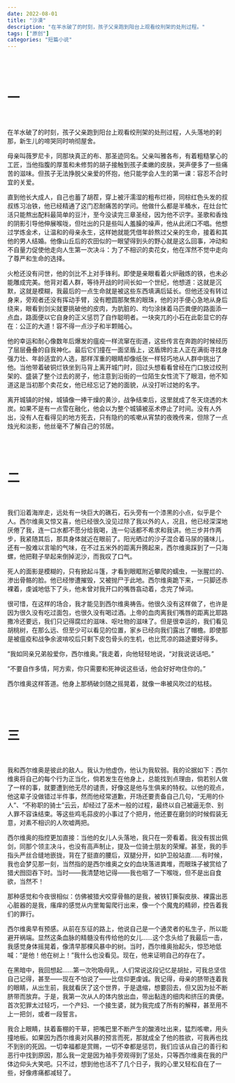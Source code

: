 ```yaml
---
date: 2022-08-01
title: "沙漠"
description: "在羊水破了的时刻，孩子父亲跑到阳台上观看绞刑架的处刑过程。"
tags: ["原创"]
categories: "短篇小说"
---
```


<br/><br/>

# 一

<br/>

在羊水破了的时刻，孩子父亲跑到阳台上观看绞刑架的处刑过程，人头落地的刹那，新生儿的啼哭同时响彻屋舍。

母亲叫薇罗尼卡，同那块真正的布、那圣迹同名。父亲叫雅各布，有着粗糙掌心的工匠，当他指腹的厚茧和未修剪的胡子接触到孩子柔嫩的皮肤，哭声便多了一些痛苦的滋味。但孩子无法挣脱父亲爱的怀抱，他只能学会人生的第一课：容忍不合时宜的关爱。

直到他长大成人，自己也蓄了胡茬，穿上被汗濡湿的粗布烂褂，同棕红色头发的叔叔练习冶铁，他已经精通了这门忍耐痛苦的学问。他做什么都是半桶水，在灶台忙活只能熬出配料最简单的豆汁，至今没读完三章圣经，因为他不识字。圣歌和香烛的阴影引导他伸展喉咙，但吐出的只是些叫人羞臊的噪声，他从此闭口不唱。他想过学炼金术，让温和的母亲永生，这样她就能凭借年龄熬过父亲的生命，接着和其他的男人结婚。他像山丘后的农田似的一眼望得到头的野心就是这么回事，冲动和不自量力促使他走向人生第一次决斗：为了不相识的卖花女，他在浑然不觉中走向了尊严和生命的选择。

火枪还没有问世，他的剑比不上对手锋利。即使是亲眼看着火炉融炼的铁，也未必能雕成完美。他背对着人群，等待开战的时间长如一个世纪，他想道：这就是沉默，这就是模糊，我最后的一点生命就是被这些东西填满后延长。但他还没有转过身来，旁观者还没有挥动手臂，没有瞪圆那聚焦的眼珠，他的对手便心急地从身后绕来，眼看到剑尖就要挑破他的皮肉，为肮脏的、均匀涂抹着马匹粪便的路面添一点血，路面便以它自身的正义惩罚了自作聪明者。一块突兀的小石在此彰显它的存在：公正的大道！容不得一点沙子和半颗贼心。

他的幸运和耐心像数年后爆发的瘟疫一样流窜在街道，这些传言在奔跑的时候经历了层层叠叠的自我神化。最后它们撞在一面坚盾上，这盾牌的主人正在满街寻找身强力壮、年龄适宜的人选，那样浑重的眼睛却像纸张一样轻巧地从人群中挑出了他。当他带着破铜烂铁坐到马背上离开城门时，回过头想看看曾经在门口放过绞刑架的、盛装了整个过去的房子，他注意到沿街的一位陌生女性流下了眼泪，他不知道这是当初那个卖花女，他已经忘记了她的面貌，从没打听过她的名字。

离开城镇的时候，城镇像一捧干燥的黄沙，战争结束后，这里就成了冬天烧透的木炭。如果不是有一点雪在融化，他会以为整个城镇被巫术停止了时间。没有人外出，没有人在看得见的地方死去，只有隐约的咳嗽从宵禁的夜晚传来，但除了一点烛光和淡影，他丝毫不了解自己的邻居。

<br/><br/>

# 二

<br/>

我们沿着海岸走，远处有一块巨大的礁石，石头旁有一个漆黑的小点，似乎是个人。西尔维奥又惊又喜，他已经很久没见过除了我以外的人，况且，他已经深深地厌倦了我，连一口水都不愿分给我喝，连一句话都不希求和我讲。他三步并作两步，我紧随其后，那具身体就近在眼前了。阳光晒过的沙子混合着马尿的骚味儿，还有一股难以言喻的气味，在不过五米外的距离升腾起来，西尔维奥踩到了一只海螺，他把鞋子举起来倒掉泥沙，而我叹了口气。

死人的面影是模糊的，只有掀起斗篷，才看到眼眶附近攀爬的蠕虫，一张腥烂的、渗出骨骼的脸。他已经惨遭摧毁，又被抛尸于此地。西尔维奥跪下来，一只脚还赤裸着，虔诚地低下了头，他未曾对我开口的嘴唇翕动着，念完了悼词。

很可惜，在这样的场合，我才能见到西尔维奥祷告。他很久没有这样做了，也许是因为很久没有吃过面包，也很久没有喝过酒。上帝的血肉离我们嘴唇的距离比耶路撒冷还要远，我们只记得腐烂的滋味、呕吐物的滋味了。但是很幸运的，我们看见胡桃树，在那么远、但至少可以看见的位置，家乡已经向我们露出了帽檐。即使那是被瘟疫和战争余波啃咬后只剩下皮包骨头的生机，也比荒凉的路途要好得多。

“我如同亲兄弟般爱你，西尔维奥。”我走着，向他轻轻地说，“对我说说话吧。”

“不要自作多情，阿方索，你只需要和死神说这些话，他会好好吻住你的。”

西尔维奥这样答道。他身上那柄破剑随之摇晃着，就像一串被风吹过的枯枝。

<br/><br/>

# 三

<br/>

我和西尔维奥是彼此的敌人。我认为他虚伪，他认为我软弱。我的论据如下：西尔维奥将自己的每个行为正当化，倘若发生在他身上，总能找到点理由，倘若别人做了一样的事，就要遭到他无尽的谴责，好像这是他与生俱来的特权。以他的观点，他这辈子没做错过半件事，然而他经常道歉，开场还要责备自己几句，“无用的仆人”、“不称职的骑士”云云，却经过了巫术一般的过程，最终以自己被逼无奈、别人罪不容诛结束。等这些鸡毛蒜皮的小事过了个把月，他还要在磨剑的时候假装无意，对素不相识的人吹嘘两把。

西尔维奥的指控更加直接：当他的女儿人头落地，我只在一旁看着。我没有拔出佩剑，同那个领主决斗，也没有高声制止，提及一位骑士朋友的荣耀。甚至，我的手指头严丝合缝地嵌拢，背在了挺直的腰后，双腿分开，如护卫般站直……有时候，我也会梦见那一刻，当然指的是西尔维奥之女的血块落进粪堆，而眼珠子被赏给了猎犬囫囵吞下时。当时——我清楚地记得——我也咽了一下喉咙，但不是出自食欲，当然不！

那种感觉和今夜很相似：仿佛被猎犬咬穿骨骼的是我，被铁钉撕裂皮肤、裸露出恶心脏器的是我，瘙痒的感觉从内里匍匐爬行出来，像一个个魔鬼的精卵，控告着我们的罪行。

西尔维奥早有预感。从前在东征的路上，他说自己是一个通灵者的私生子，所以能避开祸端。显然这条血脉的精髓没有传给他的女儿……这个念头给了我最后一击，我感觉身体摇晃着，像清早那棵风暴中的树。当时，西尔维奥抬起头，惊恐地低喊：“是他！他在树上！”我什么也没看见。现在，他来证明自己的存在了。

在黑暗中，我回想起……第一次吮吸母乳，人们常说这段记忆是胡扯，可我总坚信自己记得，甚至——现在不怕说了——比信仰更虔诚。我记得，母亲的脐带连着我的眼睛，从出生前，我就看厌了这个世界，于是退缩，想要回去，但又因为扯不断脐带而放弃。于是，我第一次从人的体内放出血，带出黏连的细肉和挤压的粪便。首次犯罪太过轻巧，一个产妇、一个接生婆，就为我完成了所有的解释，甚至用不上一把剑，或者一段誓言。

我合上眼睛，扶着畜棚的干草，把嘴巴里不断产生的酸液吐出来，猛烈咳嗽，用头撞地板。如果因为西尔维奥对风暴的预言而死，那就成全了他的胜欲，可我再也找不到别的死因。一切幸福都是赏赐，一切不幸都是惩罚，我们应该从自己的善行和恶行中找到原因，那么我一定是因为袖手旁观得到了惩处，只等西尔维奥在我的尸体边仰头大笑吧。只不过，想到他也活不了几个日子，我的心里又轻松自在了一些，好像疼痛都减轻了。